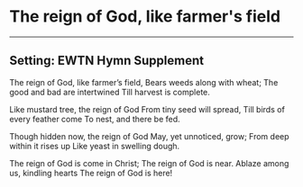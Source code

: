 # The reign of God, like farmer's field

***

## Setting: EWTN Hymn Supplement

The reign of God, like farmer’s field,
Bears weeds along with wheat;
The good and bad are intertwined
Till harvest is complete.

Like mustard tree, the reign of God
From tiny seed will spread,
Till birds of every feather come
To nest, and there be fed.

Though hidden now, the reign of God
May, yet unnoticed, grow;
From deep within it rises up
Like yeast in swelling dough.

The reign of God is come in Christ;
The reign of God is near.
Ablaze among us, kindling hearts
The reign of God is here!